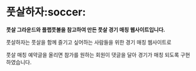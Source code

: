 <h1>풋살하자:soccer:</h1>
<tr>
<p><b>풋살 그라운드와 플랩풋볼을 참고하여 만든 풋살 경기 매칭 웹사이트입니다. </b></p>
<tr>
<p>풋살하자는 풋살을 함께 즐기고 싶어하는 사람들을 위한 경기 매칭 웹사이트로 </p>
<p>풋살 매칭 예약글을 올리면 참가를 원하는 회원이 댓글을 달아 경기가 매칭 되도록 구현하였습니다.</p>
<tr>
